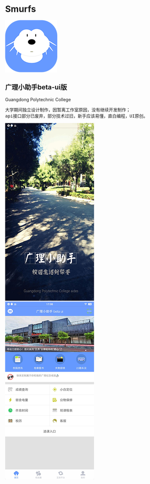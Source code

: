# Smurfs
![Image text](https://raw.githubusercontent.com/Deepblue1996/Smurfs/master/img/ic_launcher.png)
## 广理小助手beta-ui版
Guangdong Polytechnic College

<pre>
大学期间独立设计制作，因暂离工作室原因，没有继续开发制作；
api接口部分已废弃，部分技术过旧，新手应该易懂，直白编程，UI原创。
</pre>
![Image text](https://raw.githubusercontent.com/Deepblue1996/Smurfs/master/img/20180203171208.jpg)  ![Image text](https://raw.githubusercontent.com/Deepblue1996/Smurfs/master/img/20180203171204.jpg)
